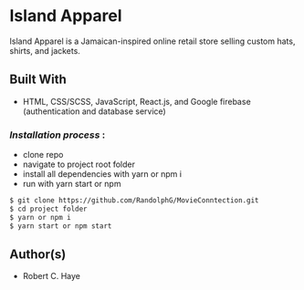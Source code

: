 # Island Apparel

Island Apparel is a Jamaican-inspired online retail store selling custom hats, shirts, and jackets.  

## Built With

* HTML, CSS/SCSS, JavaScript, React.js, and Google firebase (authentication and database service)

### *Installation process* :
- clone repo
- navigate to project root folder
- install all dependencies with yarn or npm i
- run with yarn start or npm

```bash
$ git clone https://github.com/RandolphG/MovieConntection.git
$ cd project folder
$ yarn or npm i
$ yarn start or npm start
```
## Author(s)

* Robert C. Haye 

